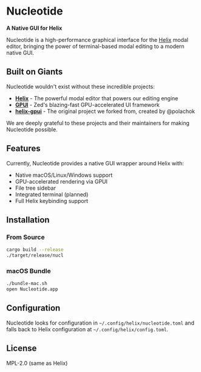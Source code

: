 # Nucleotide

**A Native GUI for Helix**

Nucleotide is a high-performance graphical interface for the [Helix](https://helix-editor.com/) modal editor, bringing the power of terminal-based modal editing to a modern native GUI.

## Built on Giants

Nucleotide wouldn't exist without these incredible projects:

- **[Helix](https://helix-editor.com/)** - The powerful modal editor that powers our editing engine
- **[GPUI](https://github.com/zed-industries/zed)** - Zed's blazing-fast GPU-accelerated UI framework  
- **[helix-gpui](https://github.com/polachok/helix-gpui)** - The original project we forked from, created by @polachok

We are deeply grateful to these projects and their maintainers for making Nucleotide possible.

## Features

Currently, Nucleotide provides a native GUI wrapper around Helix with:
- Native macOS/Linux/Windows support
- GPU-accelerated rendering via GPUI
- File tree sidebar
- Integrated terminal (planned)
- Full Helix keybinding support

## Installation

### From Source

```bash
cargo build --release
./target/release/nucl
```

### macOS Bundle

```bash
./bundle-mac.sh
open Nucleotide.app
```

## Configuration

Nucleotide looks for configuration in `~/.config/helix/nucleotide.toml` and falls back to Helix configuration at `~/.config/helix/config.toml`.

## License

MPL-2.0 (same as Helix)
